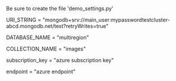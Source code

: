 Be sure to create the file 'demo_settings.py'

URI_STRING = "mongodb+srv://main_user:mypasswordtestcluster-abcd.mongodb.net/test?retryWrites=true"

DATABASE_NAME = "multiregion"

COLLECTION_NAME = "images"

subscription_key = "azure subscription key"

endpoint = "azure endpoint"
